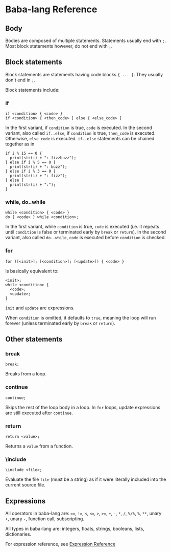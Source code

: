 # Baba-lang Reference

## Body
Bodies are composed of multiple statements. Statements usually end with `;`. Most block statements however, do not end with `;`.

## Block statements
Block statements are statements having code blocks `{ ... }`. They usually don't end in `;`.

Block statements include:

### if
```
if <condition> { <code> }
if <condition> { <then_code> } else { <else_code> }
```
In the first variant, if `condition` is true, `code` is executed.
In the second variant, also called `if..else`, if `condition` is true, `then_code` is executed. Otherwise, `else_code` is executed.
`if..else` statements can be chained together as in
```
if i % 15 == 0 {
  print(str(i) + ": fizzbuzz");
} else if i % 5 == 0 {
  print(str(i) + ": buzz");
} else if i % 3 == 0 {
  print(str(i) + ": fizz");
} else {
  print(str(i) + ":");
}
```

### while, do..while
```
while <condition> { <code> }
do { <code> } while <condition>;
```
In the first variant, while `condition` is true, `code` is executed (i.e. it repeats until `condition` is false or terminated early by `break` or `return`).
In the second variant, also called `do..while`, `code` is executed before `condition` is checked.

### for
```
for ([<init>]; [<condition>]; [<update>]) { <code> }
```
Is basically equivalent to:
```
<init>;
while <condition> {
  <code>;
  <update>;
}
```
`init` and `update` are expressions.

When `condition` is omitted, it defaults to `true`, meaning the loop will run forever (unless terminated early by `break` or `return`).

## Other statements

### break
```
break;
```
Breaks from a loop.

### continue
```
continue;
```
Skips the rest of the loop body in a loop. In `for` loops, update expressions are still executed after `continue`.

### return
```
return <value>;
```
Returns a `value` from a function.

### \include
```
\include <file>;
```
Evaluate the file `file` (must be a string) as if it were literally included into the current source file.

## Expressions

All operators in baba-lang are: `==`, `!=`, `<`, `<=`, `>`, `>=`, `+`, `-`, `*`, `/`, `%/%`, `%`, `**`, unary `+`, unary `-`, function call, subscripting.

All types in baba-lang are: integers, floats, strings, booleans, lists, dictionaries.

For expression reference, see [Expression Reference](expression_reference.md)

